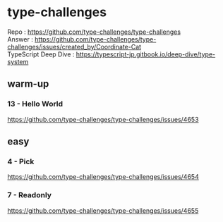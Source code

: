 # type-challenges
Repo : https://github.com/type-challenges/type-challenges  
Answer : https://github.com/type-challenges/type-challenges/issues/created_by/Coordinate-Cat  
TypeScript Deep Dive : https://typescript-jp.gitbook.io/deep-dive/type-system

## warm-up
### 13 - Hello World
https://github.com/type-challenges/type-challenges/issues/4653

## easy
### 4 - Pick
https://github.com/type-challenges/type-challenges/issues/4654

### 7 - Readonly
https://github.com/type-challenges/type-challenges/issues/4655
